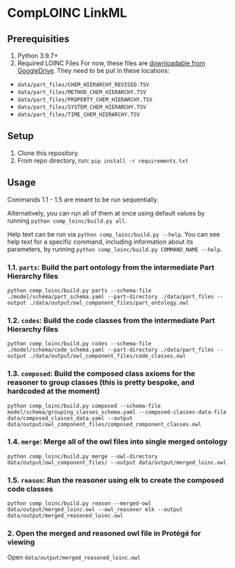 # CompLOINC LinkML

## Prerequisities
1. Python 3.9.7+
2. Required LOINC Files
For now, these files are [downloadable from GoogleDrive](https://drive.google.com/drive/u/0/folders/1SjDFYs1ocbpovGlAZDKuRVcTDoNztHOc). They need to be put in these locations:
- `data/part_files/CHEM_HIERARCHY_REVISED.TSV`
- `data/part_files/METHOD_CHEM_HIERARCHY.TSV`
- `data/part_files/PROPERTY_CHEM_HIERARCHY.TSV`
- `data/part_files/SYSTEM_CHEM_HIERARCHY.TSV`
- `data/part_files/TIME_CHEM_HIERARCHY.TSV`

## Setup
1. Clone this repository.
2. From repo directory, run: `pip install -r requirements.txt`

## Usage
Commands 1.1 - 1.5 are meant to be run sequentially.

Alternatively, you can run all of them at once using default values by running `python comp_loinc/build.py all`.

Help text can be run via `python comp_loinc/build.py --help`. You can see help text for a specific command, including 
information about its parameters, by running `python comp_loinc/build.py COMMAND_NAME --help`.

### 1.1. `parts`: Build the part ontology from the intermediate Part Hierarchy files
`python comp_loinc/build.py parts --schema-file ./model/schema/part_schema.yaml --part-directory ./data/part_files --output ./data/output/owl_component_files/part_ontology.owl`

### 1.2. `codes`: Build the code classes from the intermediate Part Hierarchy files
`python comp_loinc/build.py codes --schema-file ./model/schema/code_schema.yaml --part-directory ./data/part_files --output ./data/output/owl_component_files/code_classes.owl`

### 1.3. `composed`: Build the composed class axioms for the reasoner to group classes (this is pretty bespoke, and hardcoded at the moment)
`python comp_loinc/build.py composed --schema-file model/schema/grouping_classes_schema.yaml --composed-classes-data-file data/composed_classes_data.yaml --output data/output/owl_component_files/composed_component_classes.owl`

### 1.4. `merge`: Merge all of the owl files into single merged ontology
`python comp_loinc/build.py merge --owl-directory data/output/owl_component_files/ --output data/output/merged_loinc.owl`

### 1.5. `reason`: Run the reasoner using elk to create the composed code classes
`python comp_loinc/build.py reason --merged-owl data/output/merged_loinc.owl --owl_reasoner elk --output data/output/merged_reasoned_loinc.owl`

### 2. Open the merged and reasoned owl file in Protégé for viewing
Open `data/output/merged_reasoned_loinc.owl`
